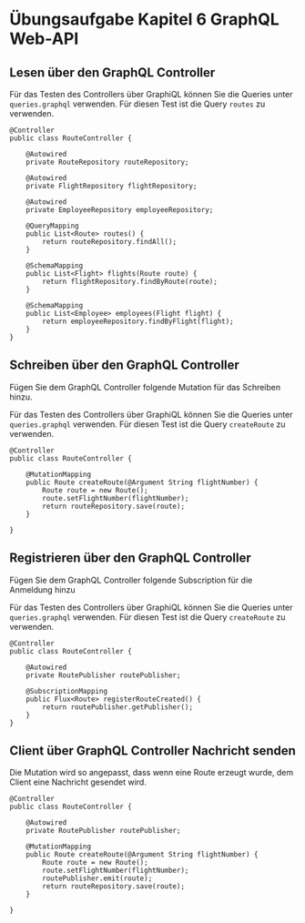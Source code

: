 # Übungsaufgabe Kapitel 6 GraphQL Web-API 

## Lesen über den GraphQL Controller   

Für das Testen des Controllers über GraphiQL können Sie die Queries unter ``queries.graphql`` verwenden. 
Für diesen Test ist die Query ``routes`` zu verwenden. 


```
@Controller
public class RouteController {
    
    @Autowired
    private RouteRepository routeRepository;
    
    @Autowired
    private FlightRepository flightRepository;
    
    @Autowired 
    private EmployeeRepository employeeRepository;
    
    @QueryMapping
    public List<Route> routes() {
        return routeRepository.findAll();
    }
    
    @SchemaMapping
    public List<Flight> flights(Route route) {
    	return flightRepository.findByRoute(route);
    }
    
    @SchemaMapping
    public List<Employee> employees(Flight flight) {
    	return employeeRepository.findByFlight(flight);
    }
}
```

## Schreiben über den GraphQL Controller   

Fügen Sie dem GraphQL Controller folgende Mutation für das Schreiben hinzu. 

Für das Testen des Controllers über GraphiQL können Sie die Queries unter ``queries.graphql`` verwenden. 
Für diesen Test ist die Query ``createRoute`` zu verwenden.
```
@Controller
public class RouteController {
  
    @MutationMapping
    public Route createRoute(@Argument String flightNumber) {  	
    	Route route = new Route();	
    	route.setFlightNumber(flightNumber);
    	return routeRepository.save(route); 	
    }
    
}
```

## Registrieren über den GraphQL Controller   

Fügen Sie dem GraphQL Controller folgende Subscription für die Anmeldung hinzu 

Für das Testen des Controllers über GraphiQL können Sie die Queries unter ``queries.graphql`` verwenden. 
Für diesen Test ist die Query ``createRoute`` zu verwenden.


```
@Controller
public class RouteController {
    
    @Autowired
    private RoutePublisher routePublisher;
       
    @SubscriptionMapping
    public Flux<Route> registerRouteCreated() {
    	return routePublisher.getPublisher();    	
    } 
}
```

## Client über GraphQL Controller Nachricht senden    

Die Mutation wird so angepasst, dass wenn eine Route erzeugt wurde, dem Client eine Nachricht gesendet wird. 

```
@Controller
public class RouteController {
       
    @Autowired
    private RoutePublisher routePublisher;
    
    @MutationMapping
    public Route createRoute(@Argument String flightNumber) {  	
    	Route route = new Route();	
    	route.setFlightNumber(flightNumber);
    	routePublisher.emit(route);
    	return routeRepository.save(route); 	
    }
        
}
```
